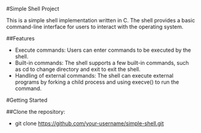 #Simple Shell Project

This is a simple shell implementation written in C. The shell provides a basic command-line interface for users to interact with the operating system.

##Features
- Execute commands: Users can enter commands to be executed by the shell.
- Built-in commands: The shell supports a few built-in commands, such as cd to change directory and exit to exit the shell.
- Handling of external commands: The shell can execute external programs by forking a child process and using execve() to run the command.

#Getting Started

##Clone the repository:
- git clone https://github.com/your-username/simple-shell.git
